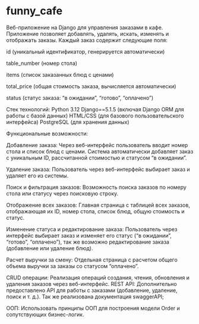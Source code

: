 # funny_cafe

Веб-приложение на Django для управления заказами в кафе. 
Приложение позволяет добавлять, удалять, искать, изменять и отображать заказы. Каждый заказ содержит следующие поля:

id (уникальный идентификатор, генерируется автоматически)

table_number (номер стола)

items (список заказанных блюд с ценами)

total_price (общая стоимость заказа, вычисляется автоматически)

status (статус заказа: “в ожидании”, “готово”, “оплачено”)

Стек технологий:
Python 3.12
Django==5.1.5 (включая Django ORM для работы с базой данных)
HTML/CSS (для базового пользовательского интерфейса)
PostgreSQL (для хранения данных)

Функциональные возможности:

Добавление заказа:
Через веб-интерфейс пользователь вводит номер стола и список блюд с ценами. Система автоматически добавляет заказ с уникальным ID, рассчитанной стоимостью и статусом “в ожидании”.

Удаление заказа:
Пользователь через веб-интерфейс выбирает заказ и удаляет его из системы.

Поиск и фильтрация заказов:
Возможность поиска заказов по номеру стола или статусу через поисковую строку.

Отображение всех заказов:
Главная страница с таблицей всех заказов, отображающая их ID, номер стола, список блюд, общую стоимость и статус.

Изменение статуса и редактирование заказа:
Пользователь через интерфейс выбирает заказ и изменяет его статус (“в ожидании”, “готово”, “оплачено”), так же возможно редактирование заказа (добавление или удаление блюд).

Расчет выручки за смену:
Отдельная страница с расчетом общего объема выручки за заказы со статусом “оплачено”.

CRUD операции: Реализация операций создания, чтения, обновления и удаления заказов через веб-интерфейс.
REST API: Дополнительно предоставлено API для работы с заказами (добавление, удаление, поиск и т. д.).
Так же реализована документация swaggerAPI;

ООП: Использовать принципы ООП для построения модели Order и сопутствующих бизнес-логик.
